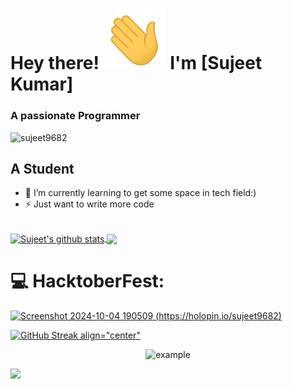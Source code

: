 
# Hey there! <img src="https://github.com/ABSphreak/ABSphreak/blob/master/gifs/Hi.gif" width=100> I'm [Sujeet Kumar]
### A passionate Programmer
<img src="https://komarev.com/ghpvc/?username=sujeet9682&label=Profile%20views&color=0e75b6&style=flat" alt="sujeet9682" />


## A Student 
- 🌱 I’m currently learning to get some space in tech field:)
- ⚡ Just want to write more code


<br/>

<a href="https://github.com/sujeet9682">
 <img align="center" src="https://github-readme-stats.vercel.app/api?username=sujeet9682&include_all_commits=true&count_private=true&show_icons=true&theme=default&line_height=27" alt="Sujeet's github stats"/>
</a>
<a href="https://github.com/sujeet9682">
  <img align="center" src="https://github-readme-stats.vercel.app/api/top-langs/?username=sujeet9682&theme=default&layout=compact&langs_count=10&hide_langs_below=1" />
</a>

# 💻 HacktoberFest:
[![Screenshot 2024-10-04 190509](https://github.com/user-attachments/assets/dee8dbb5-246f-4d0d-b1a0-b1f2dead5649)
(https://holopin.io/sujeet9682)](https://holopin.io/@sujeet9682)

[![GitHub Streak align="center"](https://streak-stats.demolab.com/?user=sujeet9682&theme=default)](https://git.io/streak-stats)

<p align="center">
  <img  src="https://github.com/sujeet9682/blob/output/github-contribution-grid-snake.svg"
    alt="example" />
</p>

<!--
**sujeet9682/sujeet9682** is a ✨ _special_ ✨ repository because its `README.md` (this file) appears on your GitHub profile.

- 🔭 I’m currently working on ...
- 🌱 I’m currently learning ...
- 👯 I’m looking to collaborate on ...
- 🤔 I’m looking for help with ...
- 💬 Ask me about ...
- 📫 How to reach me: ...
- 😄 Pronouns: ...
- ⚡ Fun fact: ...
-->

![](https://leetcard.jacoblin.cool/sujitg0124?ext=heatmap)
